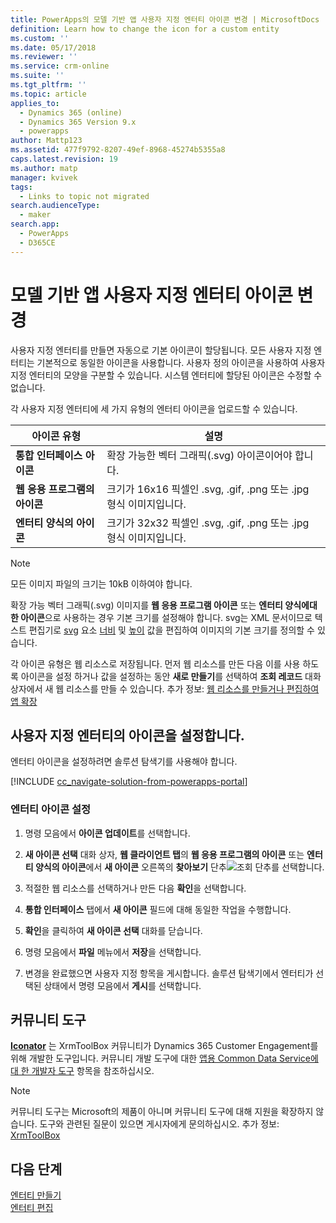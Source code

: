 ```yaml
---
title: PowerApps의 모델 기반 앱 사용자 지정 엔터티 아이콘 변경 | MicrosoftDocs
definition: Learn how to change the icon for a custom entity
ms.custom: ''
ms.date: 05/17/2018
ms.reviewer: ''
ms.service: crm-online
ms.suite: ''
ms.tgt_pltfrm: ''
ms.topic: article
applies_to:
  - Dynamics 365 (online)
  - Dynamics 365 Version 9.x
  - powerapps
author: Mattp123
ms.assetid: 477f9792-8207-49ef-8968-45274b5355a8
caps.latest.revision: 19
ms.author: matp
manager: kvivek
tags:
  - Links to topic not migrated
search.audienceType:
  - maker
search.app:
  - PowerApps
  - D365CE
---
```

# <a name="change-model-driven-app-custom-entity-icons"></a>모델 기반 앱 사용자 지정 엔터티 아이콘 변경 

사용자 지정 엔터티를 만들면 자동으로 기본 아이콘이 할당됩니다. 모든 사용자 지정 엔터티는 기본적으로 동일한 아이콘을 사용합니다. 사용자 정의 아이콘을 사용하여 사용자 지정 엔터티의 모양을 구분할 수 있습니다. 시스템 엔터티에 할당된 아이콘은 수정할 수 없습니다.  
  
 각 사용자 지정 엔터티에 세 가지 유형의 엔터티 아이콘을 업로드할 수 있습니다. 

|아이콘 유형  |설명  |
|---------|---------|
|**통합 인터페이스 아이콘**|확장 가능한 벡터 그래픽(.svg) 아이콘이어야 합니다. |
|**웹 응용 프로그램의 아이콘**|크기가 16x16 픽셀인 .svg, .gif, .png 또는 .jpg 형식 이미지입니다.|
|**엔터티 양식의 아이콘**|크기가 32x32 픽셀인 .svg, .gif, .png 또는 .jpg 형식 이미지입니다.|

> [!NOTE]
> 모든 이미지 파일의 크기는 10kB 이하여야 합니다.
>
> 확장 가능 벡터 그래픽(.svg) 이미지를 **웹 응용 프로그램 아이콘** 또는 **엔터티 양식에대 한 아이콘**으로 사용하는 경우 기본 크기를 설정해야 합니다. svg는 XML 문서이므로 텍스트 편집기로 [svg](https://developer.mozilla.org/docs/Web/SVG/Element/svg) 요소 [너비](https://developer.mozilla.org/docs/Web/SVG/Attribute/width) 및 [높이](https://developer.mozilla.org/docs/Web/SVG/Attribute/height) 값을 편집하여 이미지의 기본 크기를 정의할 수 있습니다.

각 아이콘 유형은 웹 리소스로 저장됩니다. 먼저 웹 리소스를 만든 다음 이를 사용 하도록 아이콘을 설정 하거나 값을 설정하는 동안 **새로 만들기**를 선택하여 **조회 레코드** 대화 상자에서 새 웹 리소스를 만들 수 있습니다. 추가 정보: [웹 리소스를 만들거나 편집하여 앱 확장](create-edit-web-resources.md)

## <a name="set-the-icons-for-a-custom-entity"></a>사용자 지정 엔터티의 아이콘을 설정합니다.

엔터티 아이콘을 설정하려면 솔루션 탐색기를 사용해야 합니다.

[!INCLUDE [cc_navigate-solution-from-powerapps-portal](../../includes/cc_navigate-solution-from-powerapps-portal.md)]

### <a name="set-entity-icons"></a>엔터티 아이콘 설정

1. 명령 모음에서 **아이콘 업데이트**를 선택합니다.  
  
2. **새 아이콘 선택** 대화 상자, **웹 클라이언트 탭**의 **웹 응용 프로그램의 아이콘** 또는 **엔터티 양식의 아이콘**에서 **새 아이콘** 오른쪽의 **찾아보기** 단추![조회 단추](media/lookup-button-4.gif)를 선택합니다.
3. 적절한 웹 리소스를 선택하거나 만든 다음 **확인**을 선택합니다. 
4. **통합 인터페이스** 탭에서 **새 아이콘** 필드에 대해 동일한 작업을 수행합니다.
5. **확인**을 클릭하여 **새 아이콘 선택** 대화를 닫습니다.
6. 명령 모음에서 **파일** 메뉴에서 **저장**을 선택합니다.  
7. 변경을 완료했으면 사용자 지정 항목을 게시합니다. 솔루션 탐색기에서 엔터티가 선택된 상태에서 명령 모음에서 **게시**를 선택합니다.
  
## <a name="community-tools"></a>커뮤니티 도구

**[Iconator](https://www.xrmtoolbox.com/plugins/MscrmTools.Iconator/)** 는 XrmToolBox 커뮤니티가 Dynamics 365 Customer Engagement를 위해 개발한 도구입니다. 커뮤니티 개발 도구에 대한 [앱용 Common Data Service에 대 한 개발자 도구](https://docs.microsoft.com/dynamics365/customer-engagement/developer/developer-tools) 항목을 참조하십시오.

> [!NOTE]
> 커뮤니티 도구는 Microsoft의 제품이 아니며 커뮤니티 도구에 대해 지원을 확장하지 않습니다. 도구와 관련된 질문이 있으면 게시자에게 문의하십시오. 추가 정보: [XrmToolBox](https://www.xrmtoolbox.com)

## <a name="next-steps"></a>다음 단계  
[엔터티 만들기](../common-data-service/create-edit-entities.md)<br />
[엔터티 편집](../common-data-service/edit-entities.md)
